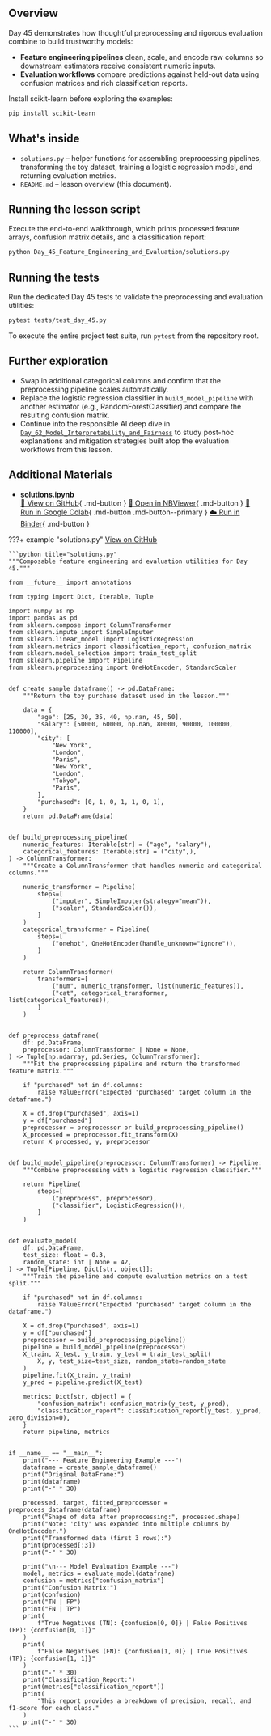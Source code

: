 ## Overview

Day 45 demonstrates how thoughtful preprocessing and rigorous evaluation
combine to build trustworthy models:

- **Feature engineering pipelines** clean, scale, and encode raw columns so
  downstream estimators receive consistent numeric inputs.
- **Evaluation workflows** compare predictions against held-out data using
  confusion matrices and rich classification reports.

Install scikit-learn before exploring the examples:

```bash
pip install scikit-learn
```

## What's inside

- `solutions.py` – helper functions for assembling preprocessing pipelines,
  transforming the toy dataset, training a logistic regression model, and
  returning evaluation metrics.
- `README.md` – lesson overview (this document).

## Running the lesson script

Execute the end-to-end walkthrough, which prints processed feature arrays,
confusion matrix details, and a classification report:

```bash
python Day_45_Feature_Engineering_and_Evaluation/solutions.py
```

## Running the tests

Run the dedicated Day 45 tests to validate the preprocessing and evaluation
utilities:

```bash
pytest tests/test_day_45.py
```

To execute the entire project test suite, run `pytest` from the repository
root.

## Further exploration

- Swap in additional categorical columns and confirm that the preprocessing
  pipeline scales automatically.
- Replace the logistic regression classifier in `build_model_pipeline` with
  another estimator (e.g., RandomForestClassifier) and compare the resulting
  confusion matrix.
- Continue into the responsible AI deep dive in
  [`Day_62_Model_Interpretability_and_Fairness`](https://github.com/saint2706/Coding-For-MBA/blob/main/Day_62_Model_Interpretability_and_Fairness/README.md)
  to study post-hoc explanations and mitigation strategies built atop the
  evaluation workflows from this lesson.

## Additional Materials

- **solutions.ipynb**  
  [📁 View on GitHub](https://github.com/saint2706/Coding-For-MBA/blob/main/Day_45_Feature_Engineering_and_Evaluation/solutions.ipynb){ .md-button } 
  [📓 Open in NBViewer](https://nbviewer.org/github/saint2706/Coding-For-MBA/blob/main/Day_45_Feature_Engineering_and_Evaluation/solutions.ipynb){ .md-button } 
  [🚀 Run in Google Colab](https://colab.research.google.com/github/saint2706/Coding-For-MBA/blob/main/Day_45_Feature_Engineering_and_Evaluation/solutions.ipynb){ .md-button .md-button--primary } 
  [☁️ Run in Binder](https://mybinder.org/v2/gh/saint2706/Coding-For-MBA/main?filepath=Day_45_Feature_Engineering_and_Evaluation/solutions.ipynb){ .md-button }

???+ example "solutions.py"
    [View on GitHub](https://github.com/saint2706/Coding-For-MBA/blob/main/Day_45_Feature_Engineering_and_Evaluation/solutions.py)

    ```python title="solutions.py"
    """Composable feature engineering and evaluation utilities for Day 45."""

    from __future__ import annotations

    from typing import Dict, Iterable, Tuple

    import numpy as np
    import pandas as pd
    from sklearn.compose import ColumnTransformer
    from sklearn.impute import SimpleImputer
    from sklearn.linear_model import LogisticRegression
    from sklearn.metrics import classification_report, confusion_matrix
    from sklearn.model_selection import train_test_split
    from sklearn.pipeline import Pipeline
    from sklearn.preprocessing import OneHotEncoder, StandardScaler


    def create_sample_dataframe() -> pd.DataFrame:
        """Return the toy purchase dataset used in the lesson."""

        data = {
            "age": [25, 30, 35, 40, np.nan, 45, 50],
            "salary": [50000, 60000, np.nan, 80000, 90000, 100000, 110000],
            "city": [
                "New York",
                "London",
                "Paris",
                "New York",
                "London",
                "Tokyo",
                "Paris",
            ],
            "purchased": [0, 1, 0, 1, 1, 0, 1],
        }
        return pd.DataFrame(data)


    def build_preprocessing_pipeline(
        numeric_features: Iterable[str] = ("age", "salary"),
        categorical_features: Iterable[str] = ("city",),
    ) -> ColumnTransformer:
        """Create a ColumnTransformer that handles numeric and categorical columns."""

        numeric_transformer = Pipeline(
            steps=[
                ("imputer", SimpleImputer(strategy="mean")),
                ("scaler", StandardScaler()),
            ]
        )
        categorical_transformer = Pipeline(
            steps=[
                ("onehot", OneHotEncoder(handle_unknown="ignore")),
            ]
        )

        return ColumnTransformer(
            transformers=[
                ("num", numeric_transformer, list(numeric_features)),
                ("cat", categorical_transformer, list(categorical_features)),
            ]
        )


    def preprocess_dataframe(
        df: pd.DataFrame,
        preprocessor: ColumnTransformer | None = None,
    ) -> Tuple[np.ndarray, pd.Series, ColumnTransformer]:
        """Fit the preprocessing pipeline and return the transformed feature matrix."""

        if "purchased" not in df.columns:
            raise ValueError("Expected 'purchased' target column in the dataframe.")

        X = df.drop("purchased", axis=1)
        y = df["purchased"]
        preprocessor = preprocessor or build_preprocessing_pipeline()
        X_processed = preprocessor.fit_transform(X)
        return X_processed, y, preprocessor


    def build_model_pipeline(preprocessor: ColumnTransformer) -> Pipeline:
        """Combine preprocessing with a logistic regression classifier."""

        return Pipeline(
            steps=[
                ("preprocess", preprocessor),
                ("classifier", LogisticRegression()),
            ]
        )


    def evaluate_model(
        df: pd.DataFrame,
        test_size: float = 0.3,
        random_state: int | None = 42,
    ) -> Tuple[Pipeline, Dict[str, object]]:
        """Train the pipeline and compute evaluation metrics on a test split."""

        if "purchased" not in df.columns:
            raise ValueError("Expected 'purchased' target column in the dataframe.")

        X = df.drop("purchased", axis=1)
        y = df["purchased"]
        preprocessor = build_preprocessing_pipeline()
        pipeline = build_model_pipeline(preprocessor)
        X_train, X_test, y_train, y_test = train_test_split(
            X, y, test_size=test_size, random_state=random_state
        )
        pipeline.fit(X_train, y_train)
        y_pred = pipeline.predict(X_test)

        metrics: Dict[str, object] = {
            "confusion_matrix": confusion_matrix(y_test, y_pred),
            "classification_report": classification_report(y_test, y_pred, zero_division=0),
        }
        return pipeline, metrics


    if __name__ == "__main__":
        print("--- Feature Engineering Example ---")
        dataframe = create_sample_dataframe()
        print("Original DataFrame:")
        print(dataframe)
        print("-" * 30)

        processed, target, fitted_preprocessor = preprocess_dataframe(dataframe)
        print("Shape of data after preprocessing:", processed.shape)
        print("Note: 'city' was expanded into multiple columns by OneHotEncoder.")
        print("Transformed data (first 3 rows):")
        print(processed[:3])
        print("-" * 30)

        print("\n--- Model Evaluation Example ---")
        model, metrics = evaluate_model(dataframe)
        confusion = metrics["confusion_matrix"]
        print("Confusion Matrix:")
        print(confusion)
        print("TN | FP")
        print("FN | TP")
        print(
            f"True Negatives (TN): {confusion[0, 0]} | False Positives (FP): {confusion[0, 1]}"
        )
        print(
            f"False Negatives (FN): {confusion[1, 0]} | True Positives (TP): {confusion[1, 1]}"
        )
        print("-" * 30)
        print("Classification Report:")
        print(metrics["classification_report"])
        print(
            "This report provides a breakdown of precision, recall, and f1-score for each class."
        )
        print("-" * 30)
    ```
